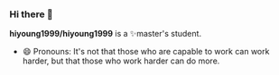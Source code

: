 ### Hi there 👋


**hiyoung1999/hiyoung1999** is a ✨master's student.
- 😄 Pronouns: It's not that those who are capable to work can work harder, but that those who work harder can do more.


